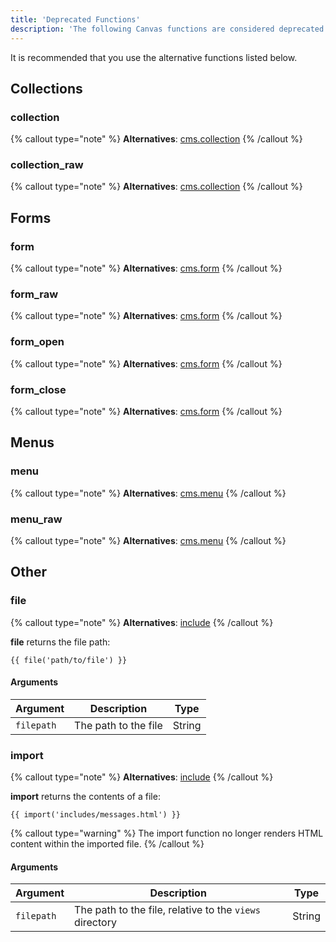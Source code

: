 ```yaml
---
title: 'Deprecated Functions'
description: 'The following Canvas functions are considered deprecated.'
---
```


It is recommended that you use the alternative functions listed below.

## Collections

### collection

{% callout type="note" %}
**Alternatives**: [cms.collection](/docs/canvas/functions/cms#collection)
{% /callout %}

### collection_raw

{% callout type="note" %}
**Alternatives**: [cms.collection](/docs/canvas/functions/cms#collection)
{% /callout %}

## Forms

### form

{% callout type="note" %}
**Alternatives**: [cms.form](/docs/canvas/functions/cms#form)
{% /callout %}

### form_raw

{% callout type="note" %}
**Alternatives**: [cms.form](/docs/canvas/functions/cms#form)
{% /callout %}

### form_open

{% callout type="note" %}
**Alternatives**: [cms.form](/docs/canvas/functions/cms#form)
{% /callout %}

### form_close

{% callout type="note" %}
**Alternatives**: [cms.form](/docs/canvas/functions/cms#form)
{% /callout %}

## Menus

### menu

{% callout type="note" %}
**Alternatives**: [cms.menu](/docs/canvas/functions/cms#menu)
{% /callout %}

### menu_raw

{% callout type="note" %}
**Alternatives**: [cms.menu](/docs/canvas/functions/cms#menu)
{% /callout %}

## Other

### file

{% callout type="note" %}
**Alternatives**: [include](/docs/canvas/functions/include)
{% /callout %}

**file** returns the file path:

```canvas {% process=false %}
{{ file('path/to/file') }}
```

#### Arguments

Argument   | Description          | Type
---------- | -------------------- | ------
`filepath` | The path to the file | String

### import

{% callout type="note" %}
**Alternatives**: [include](/docs/canvas/functions/include)
{% /callout %}

**import** returns the contents of a file:

```canvas {% process=false %}
{{ import('includes/messages.html') }}
```

{% callout type="warning" %}
The import function no longer renders HTML content within the imported file.
{% /callout %}

#### Arguments

Argument   | Description                                             | Type
---------- | ------------------------------------------------------- | ------
`filepath` | The path to the file, relative to the `views` directory | String

